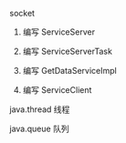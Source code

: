 socket
1. 编写 ServiceServer

2. 编写 ServiceServerTask

3. 编写 GetDataServiceImpl

4. 编写 ServiceClient

java.thread 线程

java.queue 队列